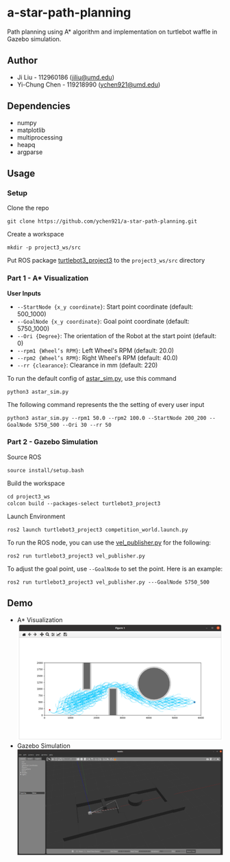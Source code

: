 # a-star-path-planning
Path planning using A* algorithm and implementation on turtlebot waffle in Gazebo simulation.

## Author
- Ji Liu - 112960186 (jiliu@umd.edu)
- Yi-Chung Chen - 119218990 (ychen921@umd.edu)

## Dependencies
- numpy
- matplotlib
- multiprocessing
- heapq
- argparse

## Usage
### Setup
Clone the repo
```
git clone https://github.com/ychen921/a-star-path-planning.git
```
Create a workspace
```
mkdir -p project3_ws/src
```
Put ROS package [turtlebot3_project3](turtlebot3_project3) to the `project3_ws/src` directory

### Part 1 - A* Visualization
**User Inputs**
- `--StartNode {x_y coordinate}`: Start point coordinate (default: 500_1000)
- `--GoalNode {x_y coordinate}`: Goal point coordinate (default: 5750_1000)
- `--Ori {Degree}`: The orientation of the Robot at the start point (default: 0)
- `--rpm1 {Wheel’s RPM}`: Left Wheel's RPM (default: 20.0)
- `--rpm2 {Wheel’s RPM}`: Right Wheel's RPM (default: 40.0)
- `--rr {clearance}`: Clearance in mm (default: 220)

To run the default config of [astar_sim.py](astar_sim.py), use this command
```
python3 astar_sim.py
```

The following command represents the the setting of every user input
```
python3 astar_sim.py --rpm1 50.0 --rpm2 100.0 --StartNode 200_200 --GoalNode 5750_500 --Ori 30 --rr 50
```

### Part 2 - Gazebo Simulation

Source ROS
```
source install/setup.bash
```

Build the workspace
```
cd project3_ws
colcon build --packages-select turtlebot3_project3
```

Launch Environment
```
ros2 launch turtlebot3_project3 competition_world.launch.py
```

To run the ROS node, you can use the [vel_publisher.py](/turtlebot3_project3/scripts/vel_publisher.py) for the following:

```
ros2 run turtlebot3_project3 vel_publisher.py
```
To adjust the goal point, use `--GoalNode` to set the point. Here is an example:
```
ros2 run turtlebot3_project3 vel_publisher.py ---GoalNode 5750_500
```

## Demo
- A* Visualization
[![](Figures/demo2.png)](https://youtu.be/kb4CH7fvLws)
- Gazebo Simulation
[![](Figures/demo1.png)](https://youtu.be/tKGekSLWd3s)
